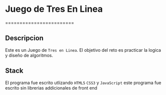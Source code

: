 # Juego de Tres En Linea
========================

## Descripcion
Este es un Juego de `Tres en Linea`. 
El objetivo del reto es practicar la logica y diseño de algoritmos.

## Stack
El programa fue escrito utlizando `HTML5` `CSS3` y `JavaScript`
este programa fue escrito sin librerias addicionales de front end